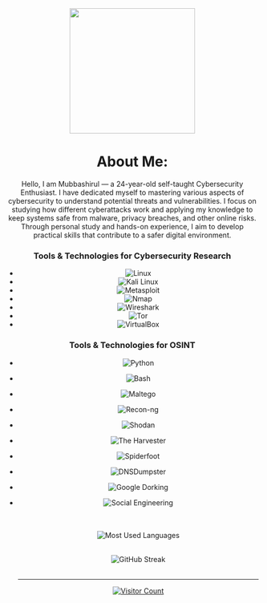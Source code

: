 <div align="center">
  <img height="250" src="https://i.giphy.com/media/v1.Y2lkPTc5MGI3NjExOHRqNnRxNGdiaDNlMGZlaTdkZnJna3E2Z2JhN2hncTZwbTI5NXk1NSZlcD12MV9pbnRlcm5hbF9naWZfYnlfaWQmY3Q9Zw/W3klTgJuKy5vymEoe7/giphy.gif" />
  
  #  About Me:
Hello, I am Mubbashirul — a 24-year-old self-taught Cybersecurity Enthusiast. I have dedicated myself to mastering various aspects of cybersecurity to understand potential threats and vulnerabilities. I focus on studying how different cyberattacks work and applying my knowledge to keep systems safe from malware, privacy breaches, and other online risks. Through personal study and hands-on experience, I aim to develop practical skills that contribute to a safer digital environment.


### Tools & Technologies for Cybersecurity Research

- ![Linux](https://img.shields.io/badge/Linux-%23000000.svg?style=for-the-badge&logo=linux&logoColor=white)
- ![Kali Linux](https://img.shields.io/badge/Kali_Linux-%23000000.svg?style=for-the-badge&logo=kali-linux&logoColor=white)
- ![Metasploit](https://img.shields.io/badge/Metasploit-%23000000.svg?style=for-the-badge&logo=metasploit&logoColor=white)
- ![Nmap](https://img.shields.io/badge/Nmap-%23FFB400.svg?style=for-the-badge&logo=nmap&logoColor=white)
- ![Wireshark](https://img.shields.io/badge/Wireshark-%232B4BDA.svg?style=for-the-badge&logo=wireshark&logoColor=white)
- ![Tor](https://img.shields.io/badge/Tor-%23000000.svg?style=for-the-badge&logo=tor-project&logoColor=white)
- ![VirtualBox](https://img.shields.io/badge/VirtualBox-%23000000.svg?style=for-the-badge&logo=virtualbox&logoColor=white)

### Tools & Technologies for OSINT

- ![Python](https://img.shields.io/badge/Python-%233572A0.svg?style=for-the-badge&logo=python&logoColor=white)
- ![Bash](https://img.shields.io/badge/Bash-%234EAA25.svg?style=for-the-badge&logo=gnu-bash&logoColor=white)
- ![Maltego](https://img.shields.io/badge/Maltego-%23000000.svg?style=for-the-badge&logo=maltego&logoColor=white)
- ![Recon-ng](https://img.shields.io/badge/Recon--ng-%23000000.svg?style=for-the-badge&logo=recon-ng&logoColor=white)
- ![Shodan](https://img.shields.io/badge/Shodan-%23000000.svg?style=for-the-badge&logo=shodan&logoColor=white)
- ![The Harvester](https://img.shields.io/badge/The_Harvester-%23000000.svg?style=for-the-badge&logo=the-harvester&logoColor=white)
- ![Spiderfoot](https://img.shields.io/badge/Spiderfoot-%23000000.svg?style=for-the-badge&logo=spiderfoot&logoColor=white)
- ![DNSDumpster](https://img.shields.io/badge/DNSDumpster-%23000000.svg?style=for-the-badge&logo=dnsdumpster&logoColor=white)
- ![Google Dorking](https://img.shields.io/badge/Google_Dorking-%23000000.svg?style=for-the-badge&logo=google&logoColor=white)
- ![Social Engineering](https://img.shields.io/badge/Social_Engineering-%23000000.svg?style=for-the-badge&logo=security&logoColor=white)



 
  <br/><br/>
  <img src="https://github-readme-stats.vercel.app/api/top-langs/?username=mubbashirulislam&theme=dark&hide_border=false&layout=compact" alt="Most Used Languages"/>
   <br/><br/>
  
  
  <img src="https://github-readme-streak-stats.herokuapp.com/?user=mubbashirulislam&theme=dark&hide_border=false" alt="GitHub Streak"/>
  <br/><br/>

  
  ---
  <a href="https://visitcount.itsvg.in"><img src="https://visitcount.itsvg.in/api?id=mubbashirulislam&icon=0&color=0" alt="Visitor Count"/></a>
</div>

